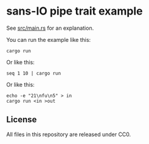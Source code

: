 # sans-IO pipe trait example

See [src/main.rs](src/main.rs) for an explanation.

You can run the example like this:

    cargo run

Or like this:

    seq 1 10 | cargo run

Or like this:

    echo -e "21\nfu\n5" > in
    cargo run <in >out

## License

All files in this repository are released under CC0.
